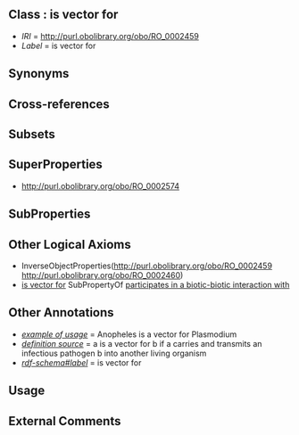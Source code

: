 
## Class : is vector for

 * *IRI* = http://purl.obolibrary.org/obo/RO_0002459
 * *Label* = is vector for

## Synonyms


## Cross-references


## Subsets


## SuperProperties

 * <http://purl.obolibrary.org/obo/RO_0002574>

## SubProperties


## Other Logical Axioms

 * InverseObjectProperties(<http://purl.obolibrary.org/obo/RO_0002459> <http://purl.obolibrary.org/obo/RO_0002460>)
 * [is vector for](../../RO/59/RO_0002459.md) SubPropertyOf [participates in a biotic-biotic interaction with](../../RO/74/RO_0002574.md)

## Other Annotations

 * *[example of usage](../../IAO/12/IAO_0000112.md)* = Anopheles is a vector for Plasmodium
 * *[definition source](../../IAO/19/IAO_0000119.md)* = a is a vector for b if a carries and transmits an infectious pathogen b into another living organism
 * *[rdf-schema#label](../../el/rdf-schema#label.md)* = is vector for

## Usage


## External Comments


